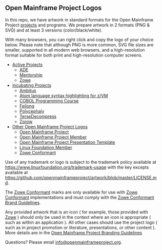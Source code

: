 ## Open Mainframe Project Logos

In this repo, we have artwork in standard formats for the Open Mainframe Project [projects](https://www.openmainframeproject.org/projects/) and programs. We prepare artwork in 2 formats (PNG & SVG) and at least 3 versions (color/black/white).

With many browsers, you can right click and copy the logo of your choice below. Please note that although PNG is more common, SVG file sizes are smaller, supported in all modern web browsers, and a high-resolution format suitable for both print and high-resolution computer screens.

* [Active Projects](examples/active.md)
  * [ADE](examples/active.md#ade-logos)
  * [Mentorship](examples/active.md#mentorship-logos)
  * [Zowe](examples/active.md#zowe-logos)
* [Incubating Projects](examples/incubating.md)
  * [Ambitus](examples/incubating.md#ambitus-logos)
  * [Atom language syntax highlighting for z/VM](examples/incubating.md#atom-language-syntax-highlighting-for-zvm-logos)
  * [COBOL Programming Course](examples/incubating.md#cobol-programming-course-logos)
  * [Feilong](examples/incubating.md#feilong-logos)
  * [Polycephaly](examples/incubating.md#polycephaly-logos)
  * [TerseDecompress](examples/incubating.md#tersedecompress-logos)
  * [Zorow](examples/incubating.md#zorow-logos)
* [Other Open Mainframe Project Logos](examples/other.md)
  * [Open Mainframe Project](examples/other.md#open-mainframe-project-logos)
  * [Open Mainframe Project Member](examples/other.md#open-mainframe-project-member-logos)
  * [Open Mainframe Project Presentation Template](examples/other.md#open-mainframe-project-presentation-template)
  * [Linux Foundation Member](examples/other.md#linux-foundation-member-logos)
  * [Zowe Conformant](examples/other.md#zowe-conformant-logos)

Use of any trademark or logo is subject to the trademark policy available at https://www.linuxfoundation.org/trademark-usage with the key excepts available at https://github.com/openmainframeproject/artwork/blob/master/LICENSE.md.

The [Zowe Conformant](examples/other.md#zowe-conformant) marks are only available for use with [Zowe Conformant](https://www.openmainframeproject.org/projects/zowe/conformance) implementations and must comply with the [Zowe Conformant Brand Guidelines](https://www.openmainframeproject.org/projects/zowe/conformance/branding-guide).

Any provided artwork that is an icon ( for example, those provided with [Zowe](examples/active.md#zowe-logos) ) should only be used in the context where an icon is appropriate ( such as within an application ). All other cases should use the project logo ( such as in project promotion or literature, presentations, or other content ). More details are in the [Open Mainframe Project Branding Guidelines](https://www.openmainframeproject.org/branding-guidelines)

Questions? Please email [info@openmainframeproject.org](mailto:info@openmainframeproject.org).
